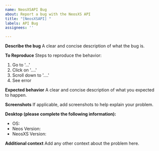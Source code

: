 ```yaml
---
name: NeosXSAPI Bug
about: Report a bug with the NeosXS API
title: "[NeosXSAPI] "
labels: API Bug
assignees: ''

---
```


**Describe the bug**
A clear and concise description of what the bug is.

**To Reproduce**
Steps to reproduce the behavior:
1. Go to '...'
2. Click on '....'
3. Scroll down to '....'
4. See error

**Expected behavior**
A clear and concise description of what you expected to happen.

**Screenshots**
If applicable, add screenshots to help explain your problem.

**Desktop (please complete the following information):**
 - OS: 
 - Neos Version:
 - NeosXS Version:

**Additional context**
Add any other context about the problem here.
